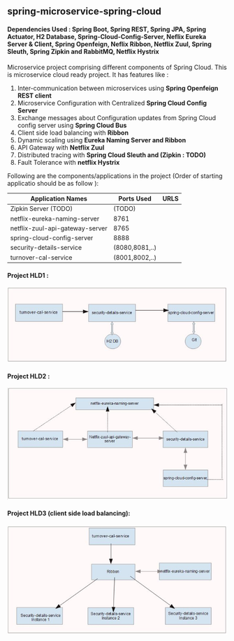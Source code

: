 ## spring-microservice-spring-cloud
#### Dependencies Used : Spring Boot, Spring REST, Spring JPA, Spring Actuator, H2 Database, Spring-Cloud-Config-Server, Neflix Eureka Server & Client, Spring Openfeign, Neflix Ribbon, Netflix Zuul, Spring Sleuth, Spring Zipkin and RabbitMQ, Netflix Hystrix  

Microservice project comprising different components of Spring Cloud. This is microservice cloud ready project.
It has features like :
  1. Inter-communication between microservices using **Spring Openfeign REST client**
  2. Microservice Configuration with Centralized **Spring Cloud Config Server**
  3. Exchange messages about Configuration updates from Spring Cloud config server using **Spring Cloud Bus**
  5. Client side load balancing with **Ribbon**
  6. Dynamic scaling using **Eureka Naming Server and Ribbon**
  7. API Gateway with **Netflix Zuul**
  8. Distributed tracing with **Spring Cloud Sleuth and (Zipkin : TODO)**
  9. Fault Tolerance with **netflix Hystrix**

 Following are the components/applications in the project (Order of starting applicatio should be as follow ):
 
 | Application Names                     | Ports Used     |  URLS                                              |
 | ------------------------------------- | -------------- | -------------------------------------------------- |
 |Zipkin Server (TODO)                   |(TODO)          |                                                    |   
 |netflix-eureka-naming-server           |8761            |                                                    |
 |netflix-zuul-api-gateway-server        |8765            |                                                    |
 |spring-cloud-config-server             |8888            |                                                    |
 |security-details-service               |(8080,8081,..)  |                                                    |
 |turnover-cal-service                   |(8001,8002,..)  |                                                    |
 

 #### Project HLD1 :
 
 ![alt text](https://github.com/swapneelgosavi/spring-microservice-spring-cloud/blob/master/readme_images/HLD.JPG)
 
 #### Project HLD2 :
 
 ![alt text](https://github.com/swapneelgosavi/spring-microservice-spring-cloud/blob/master/readme_images/HLD2.JPG)

 #### Project HLD3 (client side load balancing):
 
 ![alt text](https://github.com/swapneelgosavi/spring-microservice-spring-cloud/blob/master/readme_images/HLD3.JPG)

